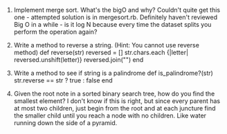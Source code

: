 1. Implement merge sort. What's the bigO and why?
  Couldn't quite get this one - attempted solution is in mergesort.rb.
  Definitely haven't reviewed Big O in a while - is it log N because
  every time the dataset splits you perform the operation again?  


2. Write a method to reverse a string. (Hint: You cannot use reverse method)
 def reverse(str)
  reversed = []
  str.chars.each {|letter| reversed.unshift(letter)}
  reversed.join("")
 end

3. Write a method to see if string is a palindrome
  def is_palindrome?(str)
    str.reverse == str ? true : false
  end


4. Given the root note in a sorted binary search tree, how do you find the smallest element?
    I don't know if this is right, but since every parent has at most two children, just begin
    from the root and at each juncture find the smaller child until you reach a node with no children.
    Like water running down the side of a pyramid.
